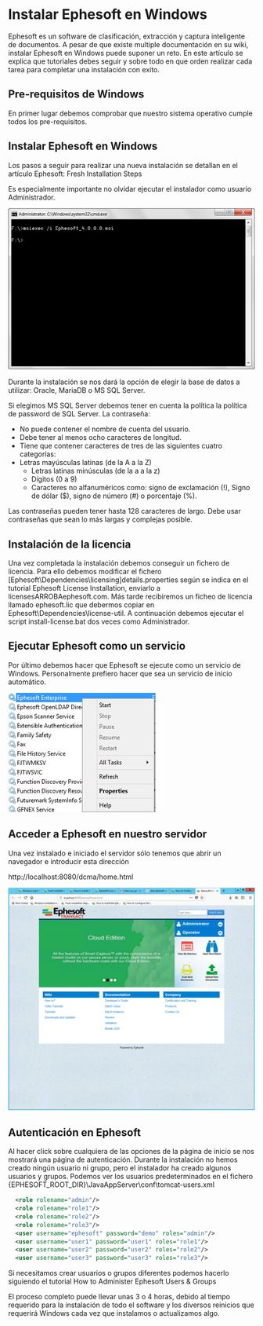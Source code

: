 # Instalar Ephesoft en Windows

Ephesoft es un software de clasificación, extracción y captura inteligente de documentos. A pesar de que existe multiple documentación en su wiki, instalar Ephesoft en Windows puede suponer un reto. En este artículo se explica que tutoriales debes seguir y sobre todo en que orden realizar cada tarea para completar una instalación con exito.

## Pre-requisitos de Windows
En primer lugar debemos comprobar que nuestro sistema operativo cumple todos los pre-requisitos.

## Instalar Ephesoft en Windows
Los pasos a seguir para realizar una nueva instalación se detallan en el artículo Ephesoft: Fresh Installation Steps

Es especialmente importante no olvidar ejecutar el instalador como usuario Administrador.

![Ephesoft: instalar como administrador](images/ephesoft-install-as-administrator-744x485.png "Ephesoft: instalar como administrador")

Durante la instalación se nos dará la opción de elegir la base de datos a utilizar: Oracle, MariaDB o MS SQL Server.

Si elegimos MS SQL Server debemos tener en cuenta la política la política de password de SQL Server. La contraseña:

   * No puede contener el nombre de cuenta del usuario.
   * Debe tener al menos ocho caracteres de longitud.
   * Tiene que contener caracteres de tres de las siguientes cuatro categorías:
   * Letras mayúsculas latinas (de la A a la Z)
      * Letras latinas minúsculas (de la a a la z)
      * Dígitos  (0 a 9)
      * Caracteres no alfanuméricos como: signo de exclamación (!), Signo de dólar ($), signo de número (#) o porcentaje (%).

Las contraseñas pueden tener hasta 128 caracteres de largo. Debe usar contraseñas que sean lo más largas y complejas posible.

## Instalación de la licencia
Una vez completada la instalación debemos conseguir un fichero de licencia. Para ello debemos modificar el fichero [Ephesoft\Dependencies\licensing\]details.properties  según se indica en el tutorial Ephesoft License Installation, enviarlo a licensesARROBAephesoft.com.  Más tarde recibiremos un ficheo de licencia llamado ephesoft.lic que debermos copiar en Ephesoft\Dependencies\license-util\. A continuación debemos ejecutar el script install-license.bat dos veces como Administrador.

 
## Ejecutar Ephesoft como un servicio
Por último debemos hacer que Ephesoft se ejecute como un servicio de Windows. Personalmente prefiero hacer que sea un servicio de inicio automático.

![Ejecutar Ephesoft como un servicio en Windows](images/ephesoft-ejecutar-como-servicio-en-windows.jpg "Ejecutar Ephesoft como un servicio en Windows")

## Acceder a Ephesoft en nuestro servidor
Una vez instalado e iniciado el servidor sólo tenemos que abrir un navegador e introducir esta dirección

http://localhost:8080/dcma/home.html


![Instalar Ephesoft en Windows](images/instalar-ephesoft-en-windows.png "Instalar Ephesoft en Windows")


## Autenticación en Ephesoft
Al hacer click sobre cualquiera de las opciones de la página de inicio se nos mostrará una página de autenticación. Durante la instalación no hemos creado ningún usuario ni grupo, pero el instalador ha creado algunos usuarios y grupos. Podemos ver los usuarios predeterminados en el fichero {EPHESOFT_ROOT_DIR}\JavaAppServer\conf\tomcat-users.xml

```xml 
  <role rolename="admin"/>
  <role rolename="role1"/>
  <role rolename="role2"/>
  <role rolename="role3"/>
  <user username="ephesoft" password="demo" roles="admin"/>
  <user username="user1" password="user1" roles="role1"/>
  <user username="user2" password="user2" roles="role2"/>
  <user username="user3" password="user3" roles="role3"/>
```
 
Si necesitamos crear usuarios o grupos diferentes podemos hacerlo siguiendo el tutorial How to Administer Ephesoft Users & Groups

El proceso completo puede llevar unas 3 o 4 horas, debido al tiempo requerido para la instalación de todo el software y los diversos reinicios que requerirá Windows cada vez que instalamos o actualizamos algo.